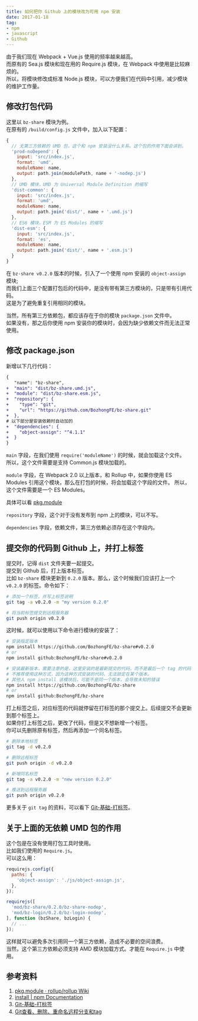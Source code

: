 ```yaml
---
title: 如何把你 Github 上的模块改为可用 npm 安装
date: 2017-01-18
tag: 
- npm
- javascript
- Github
---
```


由于我们现在 Webpack + Vue.js 使用的频率越来越高。  
而原有的 Sea.js 模块和现在用的 Require.js 模块，在 Webpack 中使用是比较麻烦的。  
所以，将模块修改成标准 Node.js 模块，可以方便我们在代码中引用，减少模块的维护工作量。

<!-- more -->

## 修改打包代码

这里以 `bz-share` 模块为例。  
在原有的 `/build/config.js` 文件中，加入以下配置：

```javascript
{
  // 无第三方依赖的 UMD 包，这个和 npm 安装没什么关系。这个包的作用下面会讲到。
  'prod-noDepend': {
    input: 'src/index.js',
    format: 'umd',
    moduleName: name,
    output: path.join(modulePath, name + '-nodep.js')
  },
  // UMD 模块，UMD 为 Universal Module Definition 的缩写
  'dist-common': {
    input: 'src/index.js',
    format: 'umd',
    moduleName: name,
    output: path.join('dist/', name + '.umd.js')
  },
  // ES6 模块，ESM 为 ES Modules 的缩写
  'dist-esm': {
    input: 'src/index.js',
    format: 'es',
    moduleName: name,
    output: path.join('dist/', name + '.esm.js')
  }
}
```
在 `bz-share v0.2.0` 版本的时候，引入了一个使用 npm 安装的 `object-assign` 模块;  
而我们上面三个配置打包后的代码中，是没有带有第三方模块的，只是带有引用代码。  
这是为了避免重复引用相同的模块。  

当然，所有第三方依赖包，都应该存在于你的模块 `package.json` 文件中。  
如果没有，那之后你使用 npm 安装你的模块时，会因为缺少依赖文件而无法正常使用。


## 修改 package.json

新增以下几行代码：

```diff
{
   "name": "bz-share",
+  "main": "dist/bz-share.umd.js",
+  "module": "dist/bz-share.esm.js",
+  "repository": {
+    "type": "git",
+    "url": "https://github.com/BozhongFE/bz-share.git"
+  },
# 以下部分是安装依赖时自动加的
+  "dependencies": {
+    "object-assign": "^4.1.1"
+  }
}
```

`main` 字段，在我们使用 `require('moduleName')` 的时候，就会加载这个文件。  
所以，这个文件需要是支持 Common.js 模块加载的。

`module` 字段，在 Webpack 2.0 以上版本，和 Rollup 中，如果你使用 ES Modules 引用这个模块，那么在打包的时候，将会加载这个字段的文件。
所以，这个文件需要是一个 ES Modules。

具体可以看 [pkg.module](https://github.com/rollup/rollup/wiki/pkg.module)

`repository` 字段，这个对于没有发布到 npm 上的模块，可以不写。  

`dependencies` 字段，依赖文件，第三方依赖必须存在这个字段内。

## 提交你的代码到 Github 上，并打上标签

提交时，记得 `dist` 文件夹要一起提交。  
提交到 Github 后，打上版本标签。  
比如 `bz-share` 模块更新到 `0.2.0` 版本。那么，这个时候我们应该打上一个 `v0.2.0` 的标签。命令如下：

```bash
# 添加一个标签，并写上标签说明
git tag -a v0.2.0 -m "my version 0.2.0"

# 将当前标签提交到远程服务器
git push origin v0.2.0
```

这时候，就可以使用以下命令进行模块的安装了：

```bash
# 安装指定版本
npm install https://github.com/BozhongFE/bz-share#v0.2.0
# or
npm install github:BozhongFE/bz-share#v0.2.0

# 安装最新版本，需要注意的是，这里安装的是最新提交的代码，而不是最后一个 tag 的代码
# 不推荐使用这种方式，因为这种方式安装的代码，无法锁定在某个版本。
# 其他人 npm install 该模块后，可能不是同一个版本，会导致未知的错误
npm install https://github.com/BozhongFE/bz-share
# or
npm install github:BozhongFE/bz-share
```

打上标签之后，对应标签的代码就停留在打标签的那个提交上。后续提交不会更新到那个标签上。  
如果你打上标签之后，更改了代码，但是又不想新增一个标签。  
你可以先删除原有标签，然后再添加一个同名标签。

```bash
# 删除本地标签
git tag -d v0.2.0

# 删除远程标签
git push origin -d v0.2.0

# 新增同名标签
git tag -a v0.2.0 -m "new version 0.2.0"

# 推送到远程服务器
git push origin v0.2.0
```

更多关于 `git tag` 的资料，可以看下 [Git-基础-打标签](https://git-scm.com/book/zh/v2/Git-基础-打标签)。 

## 关于上面的无依赖 UMD 包的作用

这个包是在没有使用打包工具时使用。  
比如我们使用的 `Require.js`。  
可以这么用：

```javascript
requirejs.config({
  paths: {
    'object-assign': './js/object-assign.js',
  },
});

requirejs([
  'mod/bz-share/0.2.0/bz-share-nodep',
  'mod/bz-login/0.2.0/bz-login-nodep',
], function (bzShare, bzLogin) {
  // ...
});
```

这样就可以避免多次引用同一个第三方依赖，造成不必要的空间浪费。  
当然，这个第三方依赖必须支持 AMD 模块加载方式。才能在 `Require.js` 中使用。

## 参考资料

1. [pkg.module · rollup/rollup Wiki](https://github.com/rollup/rollup/wiki/pkg.module)
2. [install | npm Documentation](https://docs.npmjs.com/cli/install)
3. [Git-基础-打标签](https://git-scm.com/book/zh/v2/Git-基础-打标签)
4. [Git查看、删除、重命名远程分支和tag](https://blog.zengrong.net/post/1746.html)